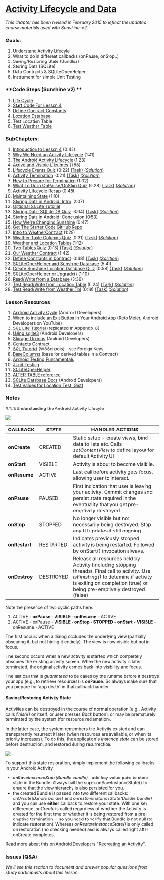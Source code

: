 # [Activity Lifecycle and Data](https://www.udacity.com/course/viewer#!/c-ud853/l-3621368730)

*This chapter has been revised in February 2015 to reflect the updated course materials used with Sunshine-v2.*

### **Goals**:
1. Understand Activity Lifecyle
2. What to do in different callbacks (onPause, onStop..)
3. Saving/Restoring State (Bundles)
4. Storing Data (SQLite)
5. Data Contracts & SQLiteOpenHelper
6. Instrument for simple Unit Testing

### **Code Steps (Sunshine v2) **
1. [Life Cycle](https://github.com/udacity/Sunshine-Version-2/tree/4.01_life_cycle)
2. [Start Code For Lesson 4](https://github.com/udacity/Sunshine-Version-2/tree/4.02_start_code_for_lesson_4)
3. [Define Contract Constants](https://github.com/udacity/Sunshine-Version-2/tree/4.03_define_contract_constants)
4. [Location Database](https://github.com/udacity/Sunshine-Version-2/tree/4.04_location_database)
5. [Test Location Table](https://github.com/udacity/Sunshine-Version-2/tree/4.05_test_location_table)
6. [Test Weather Table](https://github.com/udacity/Sunshine-Version-2/tree/4.06_test_weather_table)


### **SubChapters**:
1. [Introduction to Lesson 4](https://www.udacity.com/course/viewer#!/c-ud853/l-3621368730/m-1620448626) (0:43)
2. [Why We Need an Activity Lifecycle](https://www.udacity.com/course/viewer#!/c-ud853/l-3621368730/m-1589798633) (1:41)
3. [The Android Activity Lifecycle](https://www.udacity.com/course/viewer#!/c-ud853/l-3621368730/m-1583638626) (1:23)
4. [Active and Visible Lifetimes](https://www.udacity.com/course/viewer#!/c-ud853/l-3621368730/m-1583638627) (1:58)
5. [Lifecycle Events Quiz](https://www.udacity.com/course/viewer#!/c-ud853/l-3621368730/e-3607628747/m-1601448690) (0:22) [(Task)](https://www.udacity.com/course/viewer#!/c-ud853/l-3621368730/e-3607628747/m-1575878724) [(*Solution*)](https://www.udacity.com/course/viewer#!/c-ud853/l-3621368730/e-3607628747/m-1601448691)
6. [Activity Termination](https://www.udacity.com/course/viewer#!/c-ud853/l-3621368730/e-3606388753/m-1606918620) (0:21) [(Task)](https://www.udacity.com/course/viewer#!/c-ud853/l-3621368730/e-3606388753/m-1648718609) [(*Solution*)](https://www.udacity.com/course/viewer#!/c-ud853/l-3621368730/e-3606388753/m-1640278568)
7. [How to Prepare for Termination](https://www.udacity.com/course/viewer#!/c-ud853/l-3621368730/m-1638468930) (1:02)
8. [What To Do in OnPause/OnStop Quiz](https://www.udacity.com/course/viewer#!/c-ud853/l-3621368730/e-3607248728/m-1633698589) (0:28) [(Task)](https://www.udacity.com/course/viewer#!/c-ud853/l-3621368730/e-3607248728/m-1575878726) [(*Solution*)](https://www.udacity.com/course/viewer#!/c-ud853/l-3621368730/e-3607248728/m-1633698590)
9. [Activity Lifecycle Recap](https://www.udacity.com/course/viewer#!/c-ud853/l-3621368730/m-1615278580) (0:45)
10. [Maintaining State](https://www.udacity.com/course/viewer#!/c-ud853/l-3621368730/m-1623188629) (1:10)
11. [Storing Data in Android: Intro](https://www.udacity.com/course/viewer#!/c-ud853/l-3621368730/m-3677608539) (2:07)
12. [Optional SQLite Tutorial](https://www.udacity.com/course/viewer#!/c-ud853/l-3621368730/m-2602608541)
13. [Storing Data: SQLite DB Quiz](https://www.udacity.com/course/viewer#!/c-ud853/l-3621368730/e-3629689170/m-3627479031) (3:04) [(Task)](https://www.udacity.com/course/viewer#!/c-ud853/l-3621368730/e-3629689170/m-2450948548) [(*Solution*)](https://www.udacity.com/course/viewer#!/c-ud853/l-3621368730/e-3629689170/m-3666188698)
14. [Storing Data in Android: Conclusion](https://www.udacity.com/course/viewer#!/c-ud853/l-3621368730/m-3677438574) (0:53)
15. [How We're Changing Sunshine](https://www.udacity.com/course/viewer#!/c-ud853/l-3621368730/m-3602748953) (0:47)
16. [Get The Starter Code](https://www.udacity.com/course/viewer#!/c-ud853/l-3621368730/m-3617349500) [GitHub Repo](https://github.com/udacity/Sunshine-Version-2/tree/lesson_4_starter_code)
17. [Intro to WeatherContract](https://www.udacity.com/course/viewer#!/c-ud853/l-3621368730/m-3661228653) (1:28)
18. [Weather Table Columns Quiz](https://www.udacity.com/course/viewer#!/c-ud853/l-3621368730/e-3641159006/m-3602719481) (0:31) [(Task)](https://www.udacity.com/course/viewer#!/c-ud853/l-3621368730/e-3641159006/m-3600409885) [(*Solution*)](https://www.udacity.com/course/viewer#!/c-ud853/l-3621368730/e-3641159006/m-3621979749)
19. [Weather and Location Tables](https://www.udacity.com/course/viewer#!/c-ud853/l-3621368730/m-3644178948) (1:12)
20. [Two Tables Quiz](https://www.udacity.com/course/viewer#!/c-ud853/l-3621368730/e-3651328774/m-3641928933) (0:13) [(Task)](https://www.udacity.com/course/viewer#!/c-ud853/l-3621368730/e-3651328774/m-3613579161) [(*Solution*)](https://www.udacity.com/course/viewer#!/c-ud853/l-3621368730/e-3651328774/m-3677748544)
21. [Our Weather Contract](https://www.udacity.com/course/viewer#!/c-ud853/l-3621368730/m-3635768772) (1:42)
22. [Define Constants in Contract](https://www.udacity.com/course/viewer#!/c-ud853/l-3621368730/e-3597819307/m-3671828649) (0:48) [(Task)](https://www.udacity.com/course/viewer#!/c-ud853/l-3621368730/e-3597819307/m-3648328762) [(*Solution*)](https://www.udacity.com/course/viewer#!/c-ud853/l-3621368730/e-3597819307/m-3614578817)
23. [SQLiteOpenHelper and Sunshine Database](https://www.udacity.com/course/viewer#!/c-ud853/l-3621368730/m-3625419128) (5:41)
24. [Create Sunshine Location Database Quiz](https://www.udacity.com/course/viewer#!/c-ud853/l-3621368730/e-3651679153/m-3636879012) (0:58) [(Task)](https://www.udacity.com/course/viewer#!/c-ud853/l-3621368730/e-3651679153/m-3619939598) [(*Solution*)](https://www.udacity.com/course/viewer#!/c-ud853/l-3621368730/e-3651679153/m-3651629136)
25. [SQLiteOpenHelper onUpgrade()](https://www.udacity.com/course/viewer#!/c-ud853/l-3621368730/m-3657678767) (1:10)
26. [Read/Write from a Database](https://www.udacity.com/course/viewer#!/c-ud853/l-3621368730/m-3600288930) (3:36)
27. [Test Read/Write from Location Table](https://www.udacity.com/course/viewer#!/c-ud853/l-3621368730/e-3610188901/m-3617879357) (0:24) [(Task)](https://www.udacity.com/course/viewer#!/c-ud853/l-3621368730/e-3610188901/m-3663378724) [(*Solution*)](https://www.udacity.com/course/viewer#!/c-ud853/l-3621368730/e-3610188901/m-3644818769)
28. [Test Read/Write from Weather Tbl](https://www.udacity.com/course/viewer#!/c-ud853/l-3621368730/e-3638128844/m-3647399078) (0:19) [(Task)](https://www.udacity.com/course/viewer#!/c-ud853/l-3621368730/e-3638128844/m-3653188827) [(*Solution*)](https://www.udacity.com/course/viewer#!/c-ud853/l-3621368730/e-3638128844/m-3628158744)


### **Lesson Resources**

1. [Android Activity Cycle](http://developer.android.com/training/basics/activity-lifecycle/starting.html) (Android Developers)
2. [When to include an Exit Button in Your Android App](https://www.youtube.com/watch?v=631T7B8HOv4) (Reto Meier, Android Developers on YouTube)
3. [SQL Lite Tutorial ](https://www.udacity.com/course/viewer#!/c-ud853/l-3621368730/m-2602608541) (replicated in Appendix C)
4. [Using sqlite3](http://developer.android.com/tools/help/sqlite3.html) (Android Developers)
5. [Storage Options](http://developer.android.com/guide/topics/data/data-storage.html) (Android Developers)
6. [Contacts Contract](http://developer.android.com/reference/android/provider/ContactsContract.html)
7. [SQL Tutorial](http://www.w3schools.com/sql/) (W3Schools) - see Foreign Keys
8. [BaseColumns](http://developer.android.com/reference/android/provider/BaseColumns.html) (base for derived tables in a Contract)
9. [Android Testing Fundamentals](http://developer.android.com/tools/testing/testing_android.html)
10. [JUnit Testing](http://www.tutorialspoint.com/junit/junit_quick_guide.htm)
11. [SQLiteOpenHelper](http://developer.android.com/reference/android/database/sqlite/SQLiteOpenHelper.html)
12. [ALTER TABLE reference](https://www.sqlite.org/lang_altertable.html)
13. [SQLite Database Docs](http://developer.android.com/reference/android/database/sqlite/SQLiteDatabase.html) (Android Developers)
14. [Test Values for Location Test (Gist)](https://gist.github.com/anonymous/c758e97765f2ca48fbc6)




### **Notes**

####Understanding the Android Activity Lifecyle

![](https://s3.amazonaws.com/content.udacity-data.com/course/ud853/Android_Activity_LifeCyle.png)

| CALLBACK | STATE | HANDLER ACTIONS |
| -- | -- | -- |
| **onCreate**  | CREATED   | Static setup - create views, bind data to lists etc. Calls *setContentView* to define layout for default Activity UI |
| **onStart**   | VISIBLE   | Activity is about to become visibile.  |
| **onResume**  | ACTIVE    | Last call before activity gets focus, allowing user to interact.  |
| **onPause**   | PAUSED    | First indication that user is leaving your activity. Commit changes and persist state required in the eventuality that you get pre-emptively destroyed |
| **onStop**    | STOPPED   | No longer visible but not necessarily being destroyed. Stop any UI updates if still ongoing. |
| **onRestart** | RESTARTED | Indicates previously stopped activity is being restarted. Followed by onStart() invocation always. |
| **onDestroy** | DESTROYED | Release all resources held by Activity (including stopping threads). Final call to activity. Use *isFinishing()* to detemine if activity is exiting on completion (true) or being pre-emptively destroyed (false) |


Note the presence of two cyclic paths here.
  1. ACTIVE **- onPause - VISIBLE - onResume -** ACTIVE
  2. ACTIVE - onPause - **VISIBLE - onStop - STOPPED - onStart - VISIBLE** - onResume - ACTIVE

The first occurs when a dialog occludes the underlying view (partially obscuring it, but not hiding it entirely). The view is now visible but not in focus.

The second occurs when a new activity is started which completely obscures the existing activity screen. When the new activity is later terminated, the original activity comes back into visibility and focus.

The last call that is *guaranteed* to be called by the runtime before it destroys your app (e.g., to retrieve resources) is **onPause**. So always make sure that you prepare for 'app death' in that callback handler.


#### Saving/Restoring Activity State
Activities can be destroyed in the course of normal operation (e.g., Activity calls *finish()* on itself, or user presses *Back* button), or may be prematurely terminated by the system (for resource reclamation).

In the latter case, the system remembers the Activity existed and can transparently resurrect it later (when resources are available, or when its priority increases). To do this, the application's *instance state* can be stored before destruction, and restored during resurrection.

![](http://developer.android.com/images/training/basics/basic-lifecycle-savestate.png)

To support this state restoration, simply implement the following callbacks in your Android Activity
 * _onSaveInstanceState(Bundle bundle)_  - add key-value pairs to store state in the Bundle. Always call the super.onSaveInstanceState() to ensure that the view hierarchy is also persisted for you.
 * the created Bundle is passed into two different callbacks: _onCreate(Bundle bundle)_ and _onrestoreInstanceState(Bundle bundle)_ and you can use **either** callback to restore your state. With one key difference. *onCreate* is called regardless of whether the Activity is created for the first time or whether it is being restored from a pre-emptive termination -- so you need to verify that Bundle is not null (to indicate restoration). Whereas _onRestoreInstanceState()_ is only called on restoration (no checking needed) and is always called right after onCreate completes.

Read more about this on Android Developers "[Recreating an Activity](http://developer.android.com/images/training/basics/basic-lifecycle-savestate.png)".


### **Issues (Q&A)**

*We'll use this section to document and answer popular questions from study participants about this lesson.*
